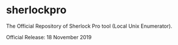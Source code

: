 # sherlockpro
The Official Repository of Sherlock Pro tool (Local Unix Enumerator).

Official Release: 18 November 2019
